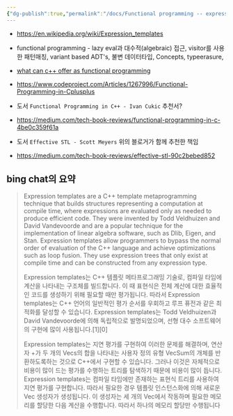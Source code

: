```yaml
---
{"dg-publish":true,"permalink":"/docs/Functional programming -- expression templates, builds structures representing a computation at compile time/","title":"Functional programming -- expression templates, builds structures representing a computation at compile time"}
---
```


- https://en.wikipedia.org/wiki/Expression_templates
- functional programming - lazy eval과 대수적(algebraic) 접근, visitor를 사용한 패턴매칭, variant based ADT's, 불변 데이터타입, Concepts, typeerasure,
- [what can c++ offer as functional programming](https://stackoverflow.com/questions/21471836/what-can-c-offer-as-far-as-functional-programming)
- https://www.codeproject.com/Articles/1267996/Functional-Programming-in-Cplusplus

- 도서 `Functional Programming in C++ - Ivan Cukic` 추천서?
- https://medium.com/tech-book-reviews/functional-programming-in-c-4be0c359f61a

- 도서 `Effective STL - Scott Meyers` 위의 블로거가 함께 추천한 책임 
- https://medium.com/tech-book-reviews/effective-stl-90c2bebed852


bing chat의 요약
---

> Expression templates are a C++ template metaprogramming technique that builds structures representing a computation at compile time, where expressions are evaluated only as needed to produce efficient code. They were invented by Todd Veldhuizen and David Vandevoorde and are a popular technique for the implementation of linear algebra software, such as Dlib, Eigen, and Stan. Expression templates allow programmers to bypass the normal order of evaluation of the C++ language and achieve optimizations such as loop fusion. They use expression trees that only exist at compile time and can be constructed from any expression type.
> 
> Expression templates는 C++ 템플릿 메타프로그래밍 기술로, 컴파일 타임에 계산을 나타내는 구조체를 빌드합니다. 이 때 표현식은 전체 계산에 대한 효율적인 코드를 생성하기 위해 필요할 때만 평가됩니다. 따라서 Expression templates는 C++ 언어의 일반적인 평가 순서를 우회하고 루프 퓨전과 같은 최적화를 달성할 수 있습니다. Expression templates는 Todd Veldhuizen과 David Vandevoorde에 의해 독립적으로 발명되었으며, 선형 대수 소프트웨어의 구현에 많이 사용됩니다.[1][0]
> 
> Expression templates는 지연 평가를 구현하여 이러한 문제를 해결하며, 연산자 +가 두 개의 Vecs의 합을 나타내는 사용자 정의 유형 VecSum의 개체를 반환하도록하는 것으로 C++에서 구현할 수 있습니다. 그러나 이것은 자체적으로 비용이 많이 드는 평가를 수행하는 트리를 탐색하기 때문에 비용이 많이 듭니다. Expression templates는 컴파일 타임에만 존재하는 표현식 트리를 사용하여 지연 평가를 구현합니다. 따라서 필요한 경우 템플릿 인스턴스화에 의해 새로운 Vec 생성자가 생성됩니다. 이 생성자는 세 개의 Vec에서 작동하며 필요한 메모리를 할당한 다음 계산을 수행합니다. 따라서 하나의 메모리 할당만 수행됩니다

